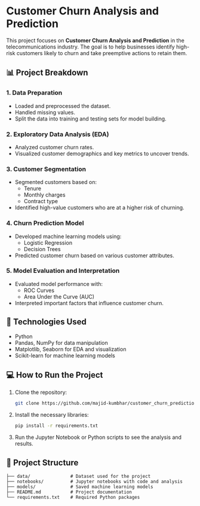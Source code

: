 # Customer Churn Analysis and Prediction

This project focuses on **Customer Churn Analysis and Prediction** in the telecommunications industry. The goal is to help businesses identify high-risk customers likely to churn and take preemptive actions to retain them.

## 📊 Project Breakdown

### 1. Data Preparation
- Loaded and preprocessed the dataset.
- Handled missing values.
- Split the data into training and testing sets for model building.

### 2. Exploratory Data Analysis (EDA)
- Analyzed customer churn rates.
- Visualized customer demographics and key metrics to uncover trends.
  
### 3. Customer Segmentation
- Segmented customers based on:
  - Tenure
  - Monthly charges
  - Contract type
- Identified high-value customers who are at a higher risk of churning.

### 4. Churn Prediction Model
- Developed machine learning models using:
  - Logistic Regression
  - Decision Trees
- Predicted customer churn based on various customer attributes.

### 5. Model Evaluation and Interpretation
- Evaluated model performance with:
  - ROC Curves
  - Area Under the Curve (AUC)
- Interpreted important factors that influence customer churn.

## 🚀 Technologies Used
- Python
- Pandas, NumPy for data manipulation
- Matplotlib, Seaborn for EDA and visualization
- Scikit-learn for machine learning models

## 💻 How to Run the Project
1. Clone the repository:  
   ```bash
   git clone https://github.com/majid-kumbhar/customer_churn_prediction
   ```
2. Install the necessary libraries:  
   ```bash
   pip install -r requirements.txt
   ```
3. Run the Jupyter Notebook or Python scripts to see the analysis and results.

## 📂 Project Structure
```
├── data/               # Dataset used for the project
├── notebooks/          # Jupyter notebooks with code and analysis
├── models/             # Saved machine learning models
├── README.md           # Project documentation
└── requirements.txt    # Required Python packages
```
